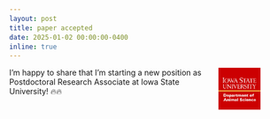 ```yaml
---
layout: post
title: paper accepted
date: 2025-01-02 00:00:00-0400
inline: true
---
```


<p>
    <span style="float: left; width: 75%;">
        I’m happy to share that I’m starting a new position as Postdoctoral Research Associate at Iowa State University! 🔥🔥
    </span>
    <img src="/assets/img/isu_ans.jpg" style="float: left; width: 15%; height: 15%;" alt="isu_ans">
</p>
